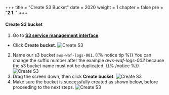 +++
title = "Create S3 Bucket"
date = 2020
weight = 1
chapter = false
pre = "<b>2.1. </b>"
+++
#### Create S3 bucket

1. Go to [**S3 service management interface**](https://s3.console.aws.amazon.com/s3/).
* Click **Create bucket**.
![Create S3](/images/2-prepare/2.1-creates3/creates3-001.png?featherlight=false&width=90pc)
2. Name our s3 bucket ```aws-waf-logs-001```.
{{% notice tip %}} 
You can change the suffix number after the example *aws-waf-logs-002* because the s3 bucket name must not be duplicated.
{{% /notice %}}
![Create S3](/images/2-prepare/2.1-creates3/creates3-002.png?featherlight=false&width=90pc)
3. Drag the screen down, then click **Create bucket**.
![Create S3](/images/2-prepare/2.1-creates3/creates3-003.png?featherlight=false&width=90pc)
4. Make sure the bucket is successfully created as shown below, before proceeding to the next steps.
![Create S3](/images/2-prepare/2.1-creates3/creates3-004.png?featherlight=false&width=90pc)
